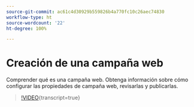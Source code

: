 ```yaml
---
source-git-commit: ac61c4d30929b559826b4a770fc10c26aec74830
workflow-type: ht
source-wordcount: '22'
ht-degree: 100%

---
```

# Creación de una campaña web

Comprender qué es una campaña web. Obtenga información sobre cómo configurar las propiedades de campaña web, revisarlas y publicarlas.

>[!VIDEO](https://video.tv.adobe.com/v/3449984/?quality=12&learn=on&captions=spa){transcript=true}
